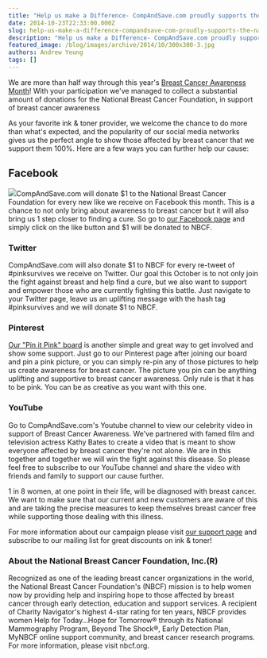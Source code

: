 ```yaml
---
title: "Help us make a Difference- CompAndSave.com proudly supports the National Breast Cancer Foundation, Inc®"
date: 2014-10-23T22:33:00.000Z
slug: help-us-make-a-difference-compandsave-com-proudly-supports-the-national-breast-cancer-foundation-inc
description: "Help us make a Difference- CompAndSave.com proudly supports the National Breast Cancer Foundation, Inc®"
featured_image: /blog/images/archive/2014/10/300x300-3.jpg
authors: Andrew Yeung
tags: []
---
```


We are more than half way through this year's [Breast Cancer Awareness Month](https://www.compandsave.com)! With your participation we've managed to collect a substantial amount of donations for the National Breast Cancer Foundation, in support of breast cancer awareness 

As your favorite ink & toner provider, we welcome the chance to do more than what's expected, and the popularity of our social media networks gives us the perfect angle to show those affected by breast cancer that we support them 100%. Here are a few ways you can further help our cause: 

## Facebook

  
[![](/blog/images/300x300-3.jpg)](/blog/images/300x300-3.jpg)CompAndSave.com will donate $1 to the National Breast Cancer Foundation for every new like we receive on Facebook this month. This is a chance to not only bring about awareness to breast cancer but it will also bring us 1 step closer to finding a cure. So go to [our Facebook page](https://www.facebook.com/compandsave.ink) and simply click on the like button and $1 will be donated to NBCF.   

### Twitter

  
CompAndSave.com will also donate $1 to NBCF for every re-tweet of #pinksurvives we receive on Twitter. Our goal this October is to not only join the fight against breast and help find a cure, but we also want to support and empower those who are currently fighting this battle. Just navigate to your Twitter page, leave us an uplifting message with the hash tag #pinksurvives and we will donate $1 to NBCF. 

### Pinterest

  
[Our "Pin it Pink" board](https://www.pinterest.com/compandsave/pin-it-pink-national-breast-cancer-foundation/) is another simple and great way to get involved and show some support. Just go to our Pinterest page after joining our board and pin a pink picture, or you can simply re-pin any of those pictures to help us create awareness for breast cancer. The picture you pin can be anything uplifting and supportive to breast cancer awareness. Only rule is that it has to be pink. You can be as creative as you want with this one. 

### YouTube

  
Go to CompAndSave.com's Youtube channel to view our celebrity video in support of Breast Cancer Awareness. We've partnered with famed film and television actress Kathy Bates to create a video that is meant to show everyone affected by breast cancer they're not alone. We are in this together and together we will win the fight against this disease. So please feel free to subscribe to our YouTube channel and share the video with friends and family to support our cause further.

1 in 8 women, at one point in their life, will be diagnosed with breast cancer. We want to make sure that our current and new customers are aware of this and are taking the precise measures to keep themselves breast cancer free while supporting those dealing with this illness. 

For more information about our campaign please visit [our support page](https://www.compandsave.com) and subscribe to our mailing list for great discounts on ink & toner! 

### About the National Breast Cancer Foundation, Inc.(R)

  
Recognized as one of the leading breast cancer organizations in the world, the National Breast Cancer Foundation's (NBCF) mission is to help women now by providing help and inspiring hope to those affected by breast cancer through early detection, education and support services. A recipient of Charity Navigator's highest 4-star rating for ten years, NBCF provides women Help for Today…Hope for Tomorrow® through its National Mammography Program, Beyond The Shock®, Early Detection Plan, MyNBCF online support community, and breast cancer research programs. For more information, please visit nbcf.org.